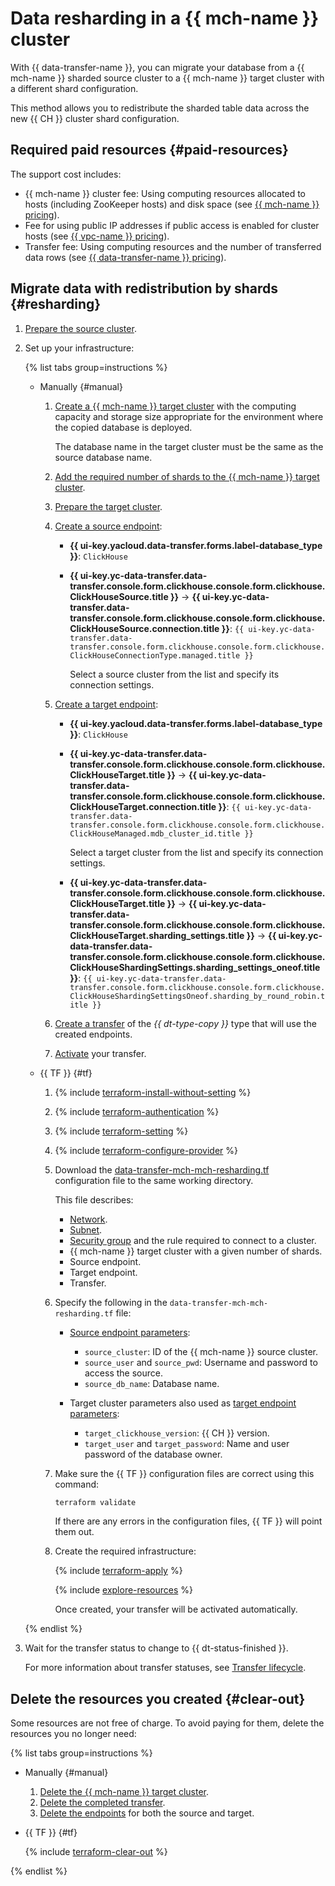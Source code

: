 # Data resharding in a {{ mch-name }} cluster

With {{ data-transfer-name }}, you can migrate your database from a {{ mch-name }} sharded source cluster to a {{ mch-name }} target cluster with a different shard configuration.

This method allows you to redistribute the sharded table data across the new {{ CH }} cluster shard configuration.


## Required paid resources {#paid-resources}

The support cost includes:

* {{ mch-name }} cluster fee: Using computing resources allocated to hosts (including ZooKeeper hosts) and disk space (see [{{ mch-name }} pricing](../../../managed-clickhouse/pricing.md)).
* Fee for using public IP addresses if public access is enabled for cluster hosts (see [{{ vpc-name }} pricing](../../../vpc/pricing.md)).
* Transfer fee: Using computing resources and the number of transferred data rows (see [{{ data-transfer-name }} pricing](../../../data-transfer/pricing.md)).


## Migrate data with redistribution by shards {#resharding}

1. [Prepare the source cluster](../../../data-transfer/operations/prepare.md#source-ch).
1. Set up your infrastructure:

    {% list tabs group=instructions %}

    - Manually {#manual}

        1. [Create a {{ mch-name }} target cluster](../../../managed-clickhouse/operations/cluster-create.md) with the computing capacity and storage size appropriate for the environment where the copied database is deployed.

           The database name in the target cluster must be the same as the source database name.

        1. [Add the required number of shards to the {{ mch-name }} target cluster](../../../managed-clickhouse/operations/shards.md#add-shard).

        1. [Prepare the target cluster](../../../data-transfer/operations/prepare.md#target-ch).

        1. [Create a source endpoint](../../../data-transfer/operations/endpoint/index.md#create):

            * **{{ ui-key.yacloud.data-transfer.forms.label-database_type }}**: `ClickHouse`
            * **{{ ui-key.yc-data-transfer.data-transfer.console.form.clickhouse.console.form.clickhouse.ClickHouseSource.title }}** → **{{ ui-key.yc-data-transfer.data-transfer.console.form.clickhouse.console.form.clickhouse.ClickHouseSource.connection.title }}**: `{{ ui-key.yc-data-transfer.data-transfer.console.form.clickhouse.console.form.clickhouse.ClickHouseConnectionType.managed.title }}`

                Select a source cluster from the list and specify its connection settings.

        1. [Create a target endpoint](../../../data-transfer/operations/endpoint/index.md#create):

            * **{{ ui-key.yacloud.data-transfer.forms.label-database_type }}**: `ClickHouse`
            * **{{ ui-key.yc-data-transfer.data-transfer.console.form.clickhouse.console.form.clickhouse.ClickHouseTarget.title }}** → **{{ ui-key.yc-data-transfer.data-transfer.console.form.clickhouse.console.form.clickhouse.ClickHouseTarget.connection.title }}**: `{{ ui-key.yc-data-transfer.data-transfer.console.form.clickhouse.console.form.clickhouse.ClickHouseManaged.mdb_cluster_id.title }}`

                Select a target cluster from the list and specify its connection settings.

            * **{{ ui-key.yc-data-transfer.data-transfer.console.form.clickhouse.console.form.clickhouse.ClickHouseTarget.title }}** → **{{ ui-key.yc-data-transfer.data-transfer.console.form.clickhouse.console.form.clickhouse.ClickHouseTarget.sharding_settings.title }}** → **{{ ui-key.yc-data-transfer.data-transfer.console.form.clickhouse.console.form.clickhouse.ClickHouseShardingSettings.sharding_settings_oneof.title }}**: `{{ ui-key.yc-data-transfer.data-transfer.console.form.clickhouse.console.form.clickhouse.ClickHouseShardingSettingsOneof.sharding_by_round_robin.title }}`

        1. [Create a transfer](../../../data-transfer/operations/transfer.md#create) of the _{{ dt-type-copy }}_ type that will use the created endpoints.
        1. [Activate](../../../data-transfer/operations/transfer.md#activate) your transfer.

    - {{ TF }} {#tf}

        1. {% include [terraform-install-without-setting](../../../_includes/mdb/terraform/install-without-setting.md) %}
        1. {% include [terraform-authentication](../../../_includes/mdb/terraform/authentication.md) %}
        1. {% include [terraform-setting](../../../_includes/mdb/terraform/setting.md) %}
        1. {% include [terraform-configure-provider](../../../_includes/mdb/terraform/configure-provider.md) %}

        1. Download the [data-transfer-mch-mch-resharding.tf](https://github.com/yandex-cloud-examples/yc-data-transfer-clickhouse-data-resharding/blob/main/data-transfer-mch-mch-resharding.tf) configuration file to the same working directory.

            This file describes:

            * [Network](../../../vpc/concepts/network.md#network).
            * [Subnet](../../../vpc/concepts/network.md#subnet).
            * [Security group](../../../vpc/concepts/security-groups.md) and the rule required to connect to a cluster.
            * {{ mch-name }} target cluster with a given number of shards.
            * Source endpoint.
            * Target endpoint.
            * Transfer.

        1. Specify the following in the `data-transfer-mch-mch-resharding.tf` file:

            * [Source endpoint parameters](../../../data-transfer/operations/endpoint/source/clickhouse.md#on-premise):
                * `source_cluster`: ID of the {{ mch-name }} source cluster.
                * `source_user` and `source_pwd`: Username and password to access the source.
                * `source_db_name`: Database name.

            * Target cluster parameters also used as [target endpoint parameters](../../../data-transfer/operations/endpoint/target/clickhouse.md#managed-service):
                * `target_clickhouse_version`: {{ CH }} version.
                * `target_user` and `target_password`: Name and user password of the database owner.

        1. Make sure the {{ TF }} configuration files are correct using this command:

            ```bash
            terraform validate
            ```

            If there are any errors in the configuration files, {{ TF }} will point them out.

        1. Create the required infrastructure:

            {% include [terraform-apply](../../../_includes/mdb/terraform/apply.md) %}

            {% include [explore-resources](../../../_includes/mdb/terraform/explore-resources.md) %}

            Once created, your transfer will be activated automatically.

    {% endlist %}

1. Wait for the transfer status to change to {{ dt-status-finished }}.

    For more information about transfer statuses, see [Transfer lifecycle](../../../data-transfer/concepts/transfer-lifecycle.md#statuses).

## Delete the resources you created {#clear-out}

Some resources are not free of charge. To avoid paying for them, delete the resources you no longer need:

{% list tabs group=instructions %}

- Manually {#manual}

    1. [Delete the {{ mch-name }} target cluster](../../../managed-clickhouse/operations/cluster-delete.md).
    1. [Delete the completed transfer](../../../data-transfer/operations/transfer.md#delete).
    1. [Delete the endpoints](../../../data-transfer/operations/endpoint/index.md#delete) for both the source and target.

- {{ TF }} {#tf}

    {% include [terraform-clear-out](../../../_includes/mdb/terraform/clear-out.md) %}

{% endlist %}
